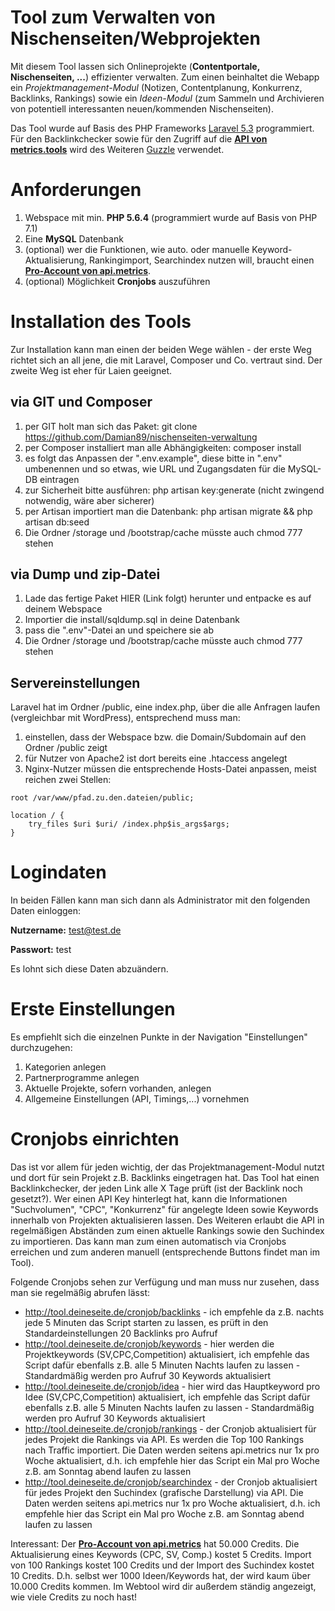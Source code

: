 # Tool zum Verwalten von Nischenseiten/Webprojekten

Mit diesem Tool lassen sich Onlineprojekte (**Contentportale, Nischenseiten, ...**) effizienter verwalten. Zum einen beinhaltet die Webapp ein *Projektmanagement-Modul* (Notizen, Contentplanung, Konkurrenz, Backlinks, Rankings) sowie ein *Ideen-Modul* (zum Sammeln und Archivieren von potentiell interessanten neuen/kommenden Nischenseiten). 

Das Tool wurde auf Basis des PHP Frameworks <a href="https://github.com/laravel/laravel">Laravel 5.3</a> programmiert. Für den Backlinkchecker sowie für den Zugriff auf die <a href="https://metrics.tools/x/hufe">**API von metrics.tools**</a> wird des Weiteren <a href="https://github.com/guzzle/guzzle">Guzzle</a> verwendet.

# Anforderungen

1. Webspace mit min. **PHP 5.6.4** (programmiert wurde auf Basis von PHP 7.1)
2. Eine **MySQL** Datenbank
3. (optional) wer die Funktionen, wie auto. oder manuelle Keyword-Aktualisierung, Rankingimport, Searchindex nutzen will, braucht einen **<a href="https://metrics.tools/x/hufe">Pro-Account von api.metrics</a>**. 
4. (optional) Möglichkeit **Cronjobs** auszuführen


# Installation des Tools
Zur Installation kann man einen der beiden Wege wählen - der erste Weg richtet sich an all jene, die mit Laravel, Composer und Co. vertraut sind. Der zweite Weg ist eher für Laien geeignet.

## via GIT und Composer
1. per GIT holt man sich das Paket: git clone https://github.com/Damian89/nischenseiten-verwaltung
2. per Composer installiert man alle Abhängigkeiten: composer install
3. es folgt das Anpassen der ".env.example", diese bitte in ".env" umbenennen und so etwas, wie URL und Zugangsdaten für die MySQL-DB eintragen
4. zur Sicherheit bitte ausführen: php artisan key:generate (nicht zwingend notwendig, wäre aber sicherer)
4. per Artisan importiert man die Datenbank: php artisan migrate && php artisan db:seed
5. Die Ordner /storage und /bootstrap/cache müsste auch chmod 777 stehen


## via Dump und zip-Datei
1. Lade das fertige Paket HIER (Link folgt) herunter und entpacke es auf deinem Webspace
2. Importier die install/sqldump.sql in deine Datenbank
3. pass die ".env"-Datei an und speichere sie ab
4. Die Ordner /storage und /bootstrap/cache müsste auch chmod 777 stehen

## Servereinstellungen
Laravel hat im Ordner /public, eine index.php, über die alle Anfragen laufen (vergleichbar mit WordPress), entsprechend muss man:
1. einstellen, dass der Webspace bzw. die Domain/Subdomain auf den Ordner /public zeigt
2. für Nutzer von Apache2 ist dort bereits eine .htaccess angelegt
3. Nginx-Nutzer müssen die entsprechende Hosts-Datei anpassen, meist reichen zwei Stellen:

```
root /var/www/pfad.zu.den.dateien/public;

location / {
    try_files $uri $uri/ /index.php$is_args$args;
}
```

# Logindaten
In beiden Fällen kann man sich dann als Administrator mit den folgenden Daten einloggen:

**Nutzername:** test@test.de

**Passwort:** test

Es lohnt sich diese Daten abzuändern.

# Erste Einstellungen
Es empfiehlt sich die einzelnen Punkte in der Navigation "Einstellungen" durchzugehen:
1. Kategorien anlegen
2. Partnerprogramme anlegen
3. Aktuelle Projekte, sofern vorhanden, anlegen
4. Allgemeine Einstellungen (API, Timings,...) vornehmen

# Cronjobs einrichten
Das ist vor allem für jeden wichtig, der das Projektmanagement-Modul nutzt und dort für sein Projekt z.B. Backlinks eingetragen hat. Das Tool hat einen Backlinkchecker, der jeden Link alle X Tage prüft (ist der Backlink noch gesetzt?). Wer einen API Key hinterlegt hat, kann die Informationen "Suchvolumen", "CPC", "Konkurrenz" für angelegte Ideen sowie Keywords innerhalb von Projekten aktualisieren lassen. Des Weiteren erlaubt die API in regelmäßigen Abständen zum einen aktuelle Rankings sowie den Suchindex zu importieren. Das kann man zum einen automatisch via Cronjobs erreichen und zum anderen manuell (entsprechende Buttons findet man im Tool).

Folgende Cronjobs sehen zur Verfügung und man muss nur zusehen, dass man sie regelmäßig abrufen lässt:
- http://tool.deineseite.de/cronjob/backlinks - ich empfehle da z.B. nachts jede 5 Minuten das Script starten zu lassen, es prüft in den Standardeinstellungen 20 Backlinks pro Aufruf
- http://tool.deineseite.de/cronjob/keywords - hier werden die Projektkeywords (SV,CPC,Competition) aktualisiert, ich empfehle das Script dafür ebenfalls z.B. alle 5 Minuten Nachts laufen zu lassen - Standardmäßig werden pro Aufruf 30 Keywords aktualisiert
- http://tool.deineseite.de/cronjob/idea - hier wird das Hauptkeyword pro Idee (SV,CPC,Competition) aktualisiert, ich empfehle das Script dafür ebenfalls z.B. alle 5 Minuten Nachts laufen zu lassen - Standardmäßig werden pro Aufruf 30 Keywords aktualisiert
- http://tool.deineseite.de/cronjob/rankings - der Cronjob aktualisiert für jedes Projekt die Rankings via API. Es werden die Top 100 Rankings nach Traffic importiert. Die Daten werden seitens api.metrics nur 1x pro Woche aktualisiert, d.h. ich empfehle hier das Script ein Mal pro Woche z.B. am Sonntag abend laufen zu lassen
- http://tool.deineseite.de/cronjob/searchindex - der Cronjob aktualisiert für jedes Projekt den Suchindex (grafische Darstellung) via API. Die Daten werden seitens api.metrics nur 1x pro Woche aktualisiert, d.h. ich empfehle hier das Script ein Mal pro Woche z.B. am Sonntag abend laufen zu lassen

Interessant: Der **<a href="https://metrics.tools/x/hufe">Pro-Account von api.metrics</a>** hat 50.000 Credits. Die Aktualisierung eines Keywords (CPC, SV, Comp.) kostet 5 Credits. Import von 100 Rankings kostet 100 Credits und der Import des Suchindex kostet 10 Credits. D.h. selbst wer 1000 Ideen/Keywords hat, der wird kaum über 10.000 Credits kommen. Im Webtool wird dir außerdem ständig angezeigt, wie viele Credits zu noch hast!